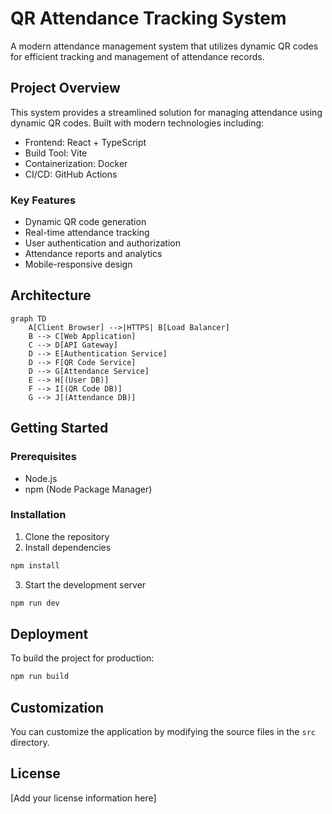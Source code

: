 
# QR Attendance Tracking System

A modern attendance management system that utilizes dynamic QR codes for efficient tracking and management of attendance records.

## Project Overview

This system provides a streamlined solution for managing attendance using dynamic QR codes. Built with modern technologies including:

- Frontend: React + TypeScript
- Build Tool: Vite
- Containerization: Docker
- CI/CD: GitHub Actions

### Key Features

- Dynamic QR code generation
- Real-time attendance tracking
- User authentication and authorization
- Attendance reports and analytics
- Mobile-responsive design

## Architecture

```mermaid
graph TD
    A[Client Browser] -->|HTTPS| B[Load Balancer]
    B --> C[Web Application]
    C --> D[API Gateway]
    D --> E[Authentication Service]
    D --> F[QR Code Service]
    D --> G[Attendance Service]
    E --> H[(User DB)]
    F --> I[(QR Code DB)]
    G --> J[(Attendance DB)]
```

## Getting Started

### Prerequisites

- Node.js
- npm (Node Package Manager)

### Installation

1. Clone the repository
2. Install dependencies
```sh
npm install
```

3. Start the development server
```sh
npm run dev
```

## Deployment

To build the project for production:
```sh
npm run build
```

## Customization

You can customize the application by modifying the source files in the `src` directory.

## License

[Add your license information here]

